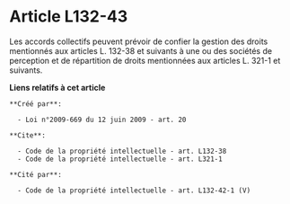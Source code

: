 # Article L132-43

Les accords collectifs peuvent prévoir de confier la gestion des droits mentionnés aux articles L. 132-38 et suivants à une
ou des sociétés de perception et de répartition de droits mentionnées aux articles L. 321-1 et suivants.

**Liens relatifs à cet article**

	**Créé par**:

	  - Loi n°2009-669 du 12 juin 2009 - art. 20

	**Cite**:

	  - Code de la propriété intellectuelle - art. L132-38
	  - Code de la propriété intellectuelle - art. L321-1

	**Cité par**:

	  - Code de la propriété intellectuelle - art. L132-42-1 (V)

